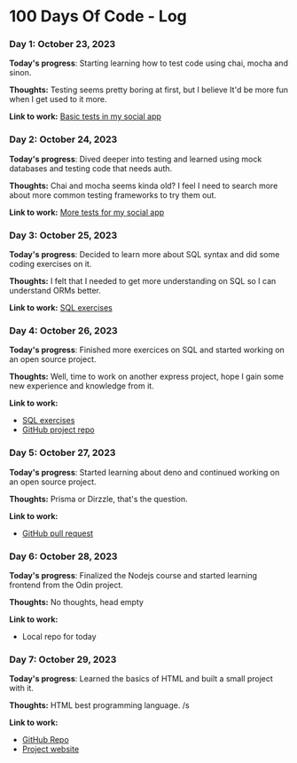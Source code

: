 # 100 Days Of Code - Log

### Day 1: October 23, 2023

**Today's progress**: Starting learning how to test code using chai, mocha and sinon.

**Thoughts:** Testing seems pretty boring at first, but I believe It'd be more fun when I get used to it more.

**Link to work:** [Basic tests in my social app](https://github.com/kofta999/mySocial/tree/master/server/test)

### Day 2: October 24, 2023

**Today's progress**: Dived deeper into testing and learned using mock databases and testing code that needs auth.

**Thoughts:** Chai and mocha seems kinda old? I feel I need to search more about more common testing frameworks to try them out.

**Link to work:** [More tests for my social app](https://github.com/kofta999/mySocial/tree/master/server/test)

### Day 3: October 25, 2023

**Today's progress**: Decided to learn more about SQL syntax and did some coding exercises on it.

**Thoughts:** I felt that I needed to get more understanding on SQL so I can understand ORMs better.

**Link to work:** [SQL exercises](https://github.com/WebDevSimplified/Learn-SQL)

### Day 4: October 26, 2023

**Today's progress**: Finished more exercices on SQL and started working on an open source project.

**Thoughts:** Well, time to work on another express project, hope I gain some new experience and knowledge from it.

**Link to work:**
  *  [SQL exercises](https://www.w3schools.com/SQL/exercise.asp)
  *  [GitHub project repo](https://github.com/kofta999/collabspace)
                  
### Day 5: October 27, 2023

**Today's progress**: Started learning about deno and continued working on an open source project.

**Thoughts:** Prisma or Dirzzle, that's the question.

**Link to work:**
  *  [GitHub pull request](https://github.com/devvspaces/collabspace/pull/31)


### Day 6: October 28, 2023

**Today's progress**: Finalized the Nodejs course and started learning frontend from the Odin project.

**Thoughts:** No thoughts, head empty

**Link to work:**
  *  Local repo for today

### Day 7: October 29, 2023

**Today's progress**: Learned the basics of HTML and built a small project with it.

**Thoughts:** HTML best programming language. /s

**Link to work:**
* [GitHub Repo](https://github.com/kofta999/odin-recipes)
* [Project website](https://kofta999.github.io/odin-recipes/)
